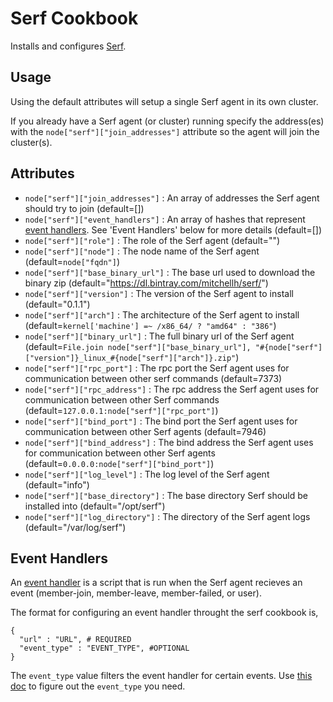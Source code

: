 Serf Cookbook
=============

Installs and configures [Serf](http://www.serfdom.io/).

Usage
-----

Using the default attributes will setup a single Serf agent in its own cluster.

If you already have a Serf agent (or cluster) running specify the address(es) with the 
`node["serf"]["join_addresses"]` attribute so the agent will join the cluster(s).

Attributes
----------

 * `node["serf"]["join_addresses"]` : An array of addresses the Serf agent should try to join (default=[])
 * `node["serf"]["event_handlers"]` : An array of hashes that represent [event handlers](http://www.serfdom.io/docs/agent/event-handlers.html). See 'Event Handlers' below for more details (default=[])
 * `node["serf"]["role"]` : The role of the Serf agent (default="")
 * `node["serf"]["node"]` : The node name of the Serf agent (default=`node["fqdn"]`)
 * `node["serf"]["base_binary_url"]` : The base url used to download the binary zip (default="https://dl.bintray.com/mitchellh/serf/")
 * `node["serf"]["version"]` : The version of the Serf agent to install (default="0.1.1")
 * `node["serf"]["arch"]` : The architecture of the Serf agent to install (default=`kernel['machine'] =~ /x86_64/ ? "amd64" : "386"`)
 * `node["serf"]["binary_url"]` : The full binary url of the Serf agent (default=`File.join node["serf"]["base_binary_url"], "#{node["serf"]["version"]}_linux_#{node["serf"]["arch"]}.zip"`)
 * `node["serf"]["rpc_port"]` : The rpc port the Serf agent uses for communication between other serf commands (default=7373)
 * `node["serf"]["rpc_address"]` : The rpc address the Serf agent uses for communication between other Serf commands (default=`127.0.0.1:node["serf"]["rpc_port"]`)
 * `node["serf"]["bind_port"]` : The bind port the Serf agent uses for communication between other Serf agents (default=7946)
 * `node["serf"]["bind_address"]` : The bind address the Serf agent uses for communication between other Serf agents (default=`0.0.0.0:node["serf"]["bind_port"]`)
 * `node["serf"]["log_level"]` : The log level of the Serf agent (default="info")
 * `node["serf"]["base_directory"]` : The base directory Serf should be installed into (default="/opt/serf")
 * `node["serf"]["log_directory"]` : The directory of the Serf agent logs (default="/var/log/serf")
 
Event Handlers
--------------

An [event handler](http://www.serfdom.io/docs/agent/event-handlers.html) is a script that is run when the Serf agent
recieves an event (member-join, member-leave, member-failed, or user).

The format for configuring an event handler throught the serf cookbook is,

    {
      "url" : "URL", # REQUIRED
      "event_type" : "EVENT_TYPE", #OPTIONAL
    }
    
The `event_type` value filters the event handler for certain events. Use [this doc](http://www.serfdom.io/docs/agent/event-handlers.html) 
to figure out the `event_type` you need.
